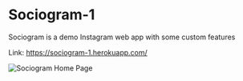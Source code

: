 # Sociogram-1
Sociogram is a demo Instagram web app with some custom features 

Link: https://sociogram-1.herokuapp.com/

![Sociogram Home Page](/relative/path/to/sociogram.jpg?raw=true "Optional Title")
